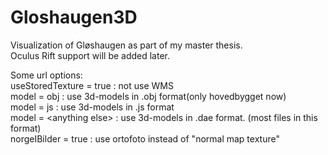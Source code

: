 Gloshaugen3D
============
Visualization of Gløshaugen as part of my master thesis.<br>
Oculus Rift support will be added later.


Some url options: <br>
useStoredTexture = true : not use WMS <br>
model = obj : use 3d-models in .obj format(only hovedbygget now) <br>
model = js : use 3d-models in .js format <br>
model = \<anything else\> : use 3d-models in .dae format. (most files in this format) <br>
norgeIBilder = true : use ortofoto instead of "normal map texture" <br>
